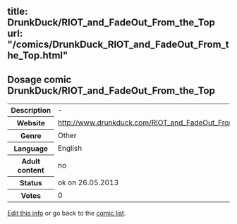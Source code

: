 title: DrunkDuck/RIOT_and_FadeOut_From_the_Top
url: "/comics/DrunkDuck_RIOT_and_FadeOut_From_the_Top.html"
---
Dosage comic DrunkDuck/RIOT_and_FadeOut_From_the_Top
-----------------------------------------

<p id="msg"></p>
<script type="text/javascript">
if (window.location.search === '?edit_info_mail=sent_ok') {
  var elem = document.getElementById("msg");
  elem.innerHTML = 'Edited information sucessfully sent for review, which is usually done daily. Thanks!';
  elem.className = 'ok';
}
</script>
<table class="comicinfo">
<tr>
<th>Description</th><td>-</td>
</tr>
<tr>
<th>Website</th><td><a href="http://www.drunkduck.com/RIOT_and_FadeOut_From_the_Top/">http://www.drunkduck.com/RIOT_and_FadeOut_From_the_Top/</a></td>
</tr>
<tr>
<th>Genre</th><td>Other</td>
</tr>
<tr>
<th>Language</th><td>English</td>
</tr>
<tr>
<th>Adult content</th><td>no</td>
</tr>
<tr>
<th>Status</th><td>ok on 26.05.2013</td>
</tr>
<tr>
<th>Votes</th><td>0</td>
</tr>
</table>

[Edit this info](DrunkDuck_RIOT_and_FadeOut_From_the_Top_edit.html) or go back to the [comic list](../comic-index.html).
